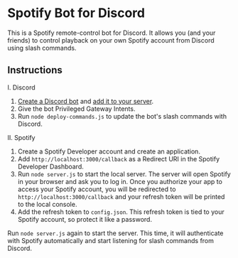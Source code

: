 # Spotify Bot for Discord

This is a Spotify remote-control bot for Discord. It allows you (and your friends) to control playback on your own Spotify account from Discord using slash commands.

## Instructions
I. Discord
1. [Create a Discord bot](https://discordjs.guide/preparations/setting-up-a-bot-application.html) and [add it to your server](https://discordjs.guide/preparations/adding-your-bot-to-servers.html).
1. Give the bot Privileged Gateway Intents.
1. Run `node deploy-commands.js` to update the bot's slash commands with Discord.

II. Spotify
1. Create a Spotify Developer account and create an application.
1. Add `http://localhost:3000/callback` as a Redirect URI in the Spotify Developer Dashboard.
1. Run `node server.js` to start the local server. The server will open Spotify in your browser and ask you to log in. Once you authorize your app to access your Spotify account, you will be redirected to `http://localhost:3000/callback` and your refresh token will be printed to the local console.
1. Add the refresh token to `config.json`. This refresh token is tied to your Spotify account, so protect it like a password.

Run `node server.js` again to start the server. This time, it will authenticate with Spotify automatically and start listening for slash commands from Discord.
